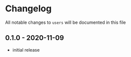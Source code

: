 # Changelog

All notable changes to `users` will be documented in this file

## 0.1.0 - 2020-11-09
- initial release
